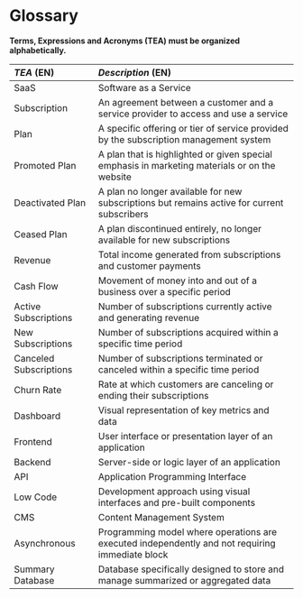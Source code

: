 # Glossary

**Terms, Expressions and Acronyms (TEA) must be organized alphabetically.**


| **_TEA_** (EN)    | **_Description_** (EN)                                          |                                       
|:------------------|:-------------------------------------------|
| SaaS                    | Software as a Service                                                                          |
| Subscription            | An agreement between a customer and a service provider to access and use a service              |
| Plan                    | A specific offering or tier of service provided by the subscription management system           |
| Promoted Plan           | A plan that is highlighted or given special emphasis in marketing materials or on the website   |
| Deactivated Plan        | A plan no longer available for new subscriptions but remains active for current subscribers     |
| Ceased Plan             | A plan discontinued entirely, no longer available for new subscriptions                        |
| Revenue                 | Total income generated from subscriptions and customer payments                                |
| Cash Flow               | Movement of money into and out of a business over a specific period                            |
| Active Subscriptions    | Number of subscriptions currently active and generating revenue                                |
| New Subscriptions       | Number of subscriptions acquired within a specific time period                                 |
| Canceled Subscriptions  | Number of subscriptions terminated or canceled within a specific time period                   |
| Churn Rate              | Rate at which customers are canceling or ending their subscriptions                            |
| Dashboard               | Visual representation of key metrics and data                                                  |
| Frontend                | User interface or presentation layer of an application                                        |
| Backend                 | Server-side or logic layer of an application                                                  |
| API                     | Application Programming Interface                                                             |
| Low Code                | Development approach using visual interfaces and pre-built components                         |
| CMS                     | Content Management System                                                                     |
| Asynchronous            | Programming model where operations are executed independently and not requiring immediate block |
| Summary Database        | Database specifically designed to store and manage summarized or aggregated data               |





















